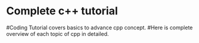 # Complete c++ tutorial

#Coding Tutorial covers basics to advance cpp concept.
#Here is complete overview of each topic of cpp in detailed.
